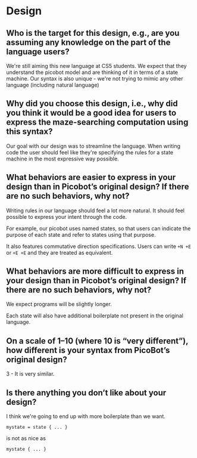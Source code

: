 # Design

## Who is the target for this design, e.g., are you assuming any knowledge on the part of the language users?

We're still aiming this new language at CS5 students.
We expect that they understand the picobot model and are thinking of it in
terms of a state machine.
Our syntax is also unique - we're not trying to mimic any other language
(including natural language)

## Why did you choose this design, i.e., why did you think it would be a good idea for users to express the maze-searching computation using this syntax?

Our goal with our design was to streamline the language. When writing code the
user should feel like they're specifying the rules for a state machine in the
most expressive way possible.

## What behaviors are easier to express in your design than in Picobot’s original design?  If there are no such behaviors, why not?

Writing rules in our language should feel a lot more natural.
It should feel possible to express your intent through the code.

For example, our picobot uses named states, so that users can indicate the
purpose of each state and refer to states using that purpose.

It also features commutative direction specifications. Users can write `+N +E`
or `+E +E` and they are treated as equivalent.

## What behaviors are more difficult to express in your design than in Picobot’s original design? If there are no such behaviors, why not?

We expect programs will be slightly longer.

Each state will also have additional boilerplate not present in the original
language.

## On a scale of 1–10 (where 10 is “very different”), how different is your syntax from PicoBot’s original design?

3 - It is very similar.

## Is there anything you don’t like about your design?

I think we're going to end up with more boilerplate than we want.

```
mystate = state { ... }
```

is not as nice as

```
mystate { ... }
```

